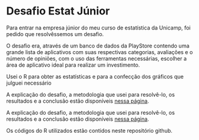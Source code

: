 # Desafio Estat Júnior
<p>Para entrar na empresa júnior do meu curso de estatística da Unicamp, foi pedido que resolvêssemos um desafio.</p>
<p>O desafio era, através de um banco de dados da PlayStore contendo uma grande lista de aplicativos com suas respectivas categorias, avaliações e o número de opiniões,
  com o uso das ferramentas necessárias, escolher a área de aplicativo ideal para realizar um investimento.</p>
<p>Usei o R para obter as estatísticas e para a confecção dos gráficos que julguei necessário</p>
<p>A explicação do desafio, a metodologia que usei para resolvê-lo, os resultados e a conclusão estão disponíveis <a href='[https://malcolmreis02.github.io/desafio-aplicativo-ideal/](https://github.com/malcolmreis02/desafio_aplicativo_ideal/blob/main/Relatório.pdf)'>nessa página</a>.</p>
<p>A explicação do desafio, a metodologia que usei para resolvê-lo, os resultados e a conclusão estão disponíveis <a href=''>nessa página</a>.</p>
<p>Os códigos do R utilizados estão contidos neste repositório github.</p>
